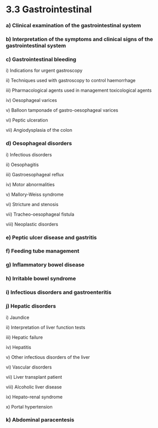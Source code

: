# 3.3 Gastrointestinal



### a\)  Clinical examination of the gastrointestinal system

### b\)  Interpretation of the symptoms and clinical signs of the gastrointestinal system

### c\)  Gastrointestinal bleeding

i\)  Indications for urgent gastroscopy

ii\)  Techniques used with gastroscopy to control haemorrhage

iii\)  Pharmacological agents used in management toxicological agents

iv\)  Oesophageal varices

v\)  Balloon tamponade of gastro-oesophageal varices

vi\)  Peptic ulceration

vii\)  Angiodysplasia of the colon

### d\)  Oesophageal disorders

i\)  Infectious disorders

ii\)  Oesophagitis

iii\)  Gastroesophageal reflux

iv\)  Motor abnormalities

v\)  Mallory-Weiss syndrome

vi\)  Stricture and stenosis

vii\)  Tracheo-oesophageal fistula

viii\)  Neoplastic disorders

### e\)  Peptic ulcer disease and gastritis

### f\)  Feeding tube management

### g\)  Inflammatory bowel disease

### h\)  Irritable bowel syndrome

### i\)  Infectious disorders and gastroenteritis

### j\)  Hepatic disorders

i\)  Jaundice

ii\)  Interpretation of liver function tests

iii\)  Hepatic failure

iv\)  Hepatitis

v\)  Other infectious disorders of the liver

vi\)  Vascular disorders

vii\)  Liver transplant patient

viii\)  Alcoholic liver disease

ix\)  Hepato-renal syndrome

x\)  Portal hypertension

### k\) Abdominal paracentesis

